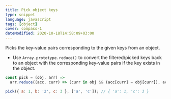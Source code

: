 ```yaml
---
title: Pick object keys
type: snippet
language: javascript
tags: [object]
cover: compass-1
dateModified: 2020-10-18T14:58:09+03:00
---
```


Picks the key-value pairs corresponding to the given keys from an object.

- Use `Array.prototype.reduce()` to convert the filtered/picked keys back to an object with the corresponding key-value pairs if the key exists in the object.

```js
const pick = (obj, arr) =>
  arr.reduce((acc, curr) => (curr in obj && (acc[curr] = obj[curr]), acc), {});
```

```js
pick({ a: 1, b: '2', c: 3 }, ['a', 'c']); // { 'a': 1, 'c': 3 }
```
